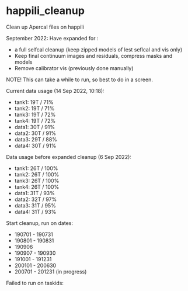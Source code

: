# happili_cleanup
Clean up Apercal files on happili

September 2022: Have expanded for 
:
- a full selfcal cleanup (keep zipped models of lest seflcal and vis only)
- Keep final continuum images and residuals, compress masks and models
- Remove calibrator vis (previously done manually)

NOTE! This can take a while to run, so best to do in a screen.

Current data usage (14 Sep 2022, 10:18):
- tank1: 19T / 71%
- tank2: 19T / 71%
- tank3: 19T / 72%
- tank4: 19T / 72%
- data1: 30T / 91%
- data2: 30T / 91%
- data3: 29T / 88%
- data4: 30T / 91%

Data usage before expanded cleanup (6 Sep 2022):
- tank1: 26T / 100%
- tank2: 26T / 100%
- tank3: 26T / 100%
- tank4: 26T / 100%
- data1: 31T / 93%
- data2: 32T / 97%
- data3: 31T / 95%
- data4: 31T / 93%

Start cleanup, run on dates:
- 190701 - 190731
- 190801 - 190831
- 190906
- 190907 - 190930
- 191001 - 191231 
- 200101 - 200630 
- 200701 - 201231 (in progress)

Failed to run on taskids: